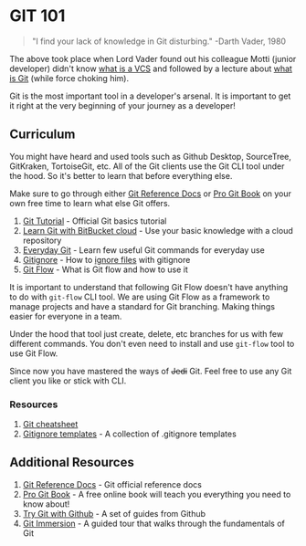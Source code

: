 # GIT 101

> "I find your lack of knowledge in Git disturbing."
> -Darth Vader, 1980

The above took place when Lord Vader found out his colleague Motti (junior developer) didn't know [what is a VCS](https://www.atlassian.com/git/tutorials/what-is-version-control) and followed by a lecture about [what is Git](https://www.atlassian.com/git/tutorials/what-is-git) (while force choking him).

Git is the most important tool in a developer's arsenal. It is important to get it right at the very beginning of your journey as a developer!

## Curriculum

You might have heard and used tools such as Github Desktop, SourceTree, GitKraken, TortoiseGit, etc. All of the Git clients use the Git CLI tool under the hood. So it's better to learn that before everything else.

Make sure to go through either [Git Reference Docs](https://git-scm.com/docs) or [Pro Git Book](https://git-scm.com/book/) on your own free time to learn what else Git offers.

1. [Git Tutorial](https://git-scm.com/docs/gittutorial) - Official Git basics tutorial
2. [Learn Git with BitBucket cloud](https://www.atlassian.com/git/tutorials/learn-git-with-bitbucket-cloud) - Use your basic knowledge with a cloud repository
3. [Everyday Git](https://git-scm.com/docs/giteveryday) - Learn few useful Git commands for everyday use
4. [Gitignore](https://git-scm.com/docs/gitignore) - How to [ignore files](https://help.github.com/en/articles/ignoring-files) with gitignore
5. [Git Flow](https://www.atlassian.com/git/tutorials/comparing-workflows/gitflow-workflow) - What is Git flow and how to use it

It is important to understand that following Git Flow doesn't have anything to do with `git-flow` CLI tool. We are using Git Flow as a framework to manage projects and have a standard for Git branching. Making things easier for everyone in a team.

Under the hood that tool just create, delete, etc branches for us with few different commands. You don't even need to install and use `git-flow` tool to use Git Flow.

Since now you have mastered the ways of ~~Jedi~~ Git. Feel free to use any Git client you like or stick with CLI.

### Resources

1. [Git cheatsheet](https://github.github.com/training-kit/downloads/github-git-cheat-sheet/)
2. [Gitignore templates](https://github.com/github/gitignore) - A collection of .gitignore templates

## Additional Resources

1. [Git Reference Docs](https://git-scm.com/docs) - Git official reference docs
2. [Pro Git Book](https://git-scm.com/book/) - A free online book will teach you everything you need to know about!
3. [Try Git with Github](https://try.github.io/) - A set of guides from Github
4. [Git Immersion](http://gitimmersion.com/) - A guided tour that walks through the fundamentals of Git